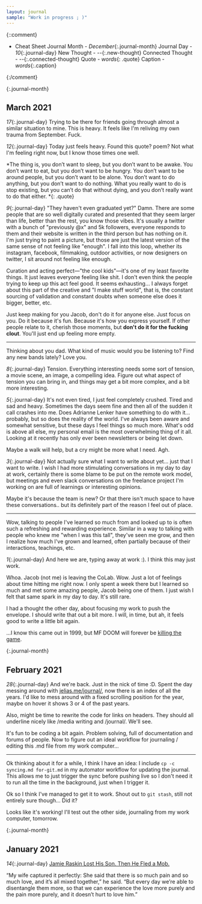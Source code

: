 ```yaml
---
layout: journal
sample: "Work in progress ; )"
---
```


{::comment}
- Cheat Sheet
    Journal Month - *December*{:.journal-month}
    Journal Day - *10*{:.journal-day}
    New Thought - *--*{:.new-thought}
    Connected Thought - *--*{:.connected-thought}
    Quote - *words*{: .quote}
    Caption - *words*{:.caption}

{:/comment}

{:.journal-month}
## March 2021
*17*{:.journal-day} Trying to be there for friends going through almost a similar situation to mine. This is heavy. It feels like I'm reliving my own trauma from September. Fuck. 

*12*{:.journal-day} Today just feels heavy. Found this quote? poem? Not what I'm feeling right now, but I know those times one well.

*The thing is, you don’t want to sleep, but you don’t want to be awake. 
You don’t want to eat,
but you don’t want to be hungry. 
You don’t want to be around people,
but you don’t want to be alone. 
You don’t want to do anything,
but you don’t want to do nothing. 
What you really want to do is stop existing, 
but you can’t do that without dying, 
and you don’t really want to do that either. *{: .quote}

*9*{:.journal-day} "They haven't even graduated yet?" Damn. There are some people that are so well digitally curated and presented that they seem larger than life, better than the rest, you know those vibes. It's usually a twitter with a bunch of "previously @x" and 5k followers, everyone responds to them and their website is written in the third person but has nothing on it. I'm just trying to paint a picture, but those are just the latest version of the same sense of not feeling like "enough". I fall into this loop, whether its instagram, facebook, filmmaking, outdoor activities, or now designers on twitter, I sit around not feeling like enough. 

Curation and acting perfect—"the cool kids"—it's one of my least favorite things. It just leaves everyone feeling like shit. I don't even think the people trying to keep up this act feel good. It seems exhausting... I always forget about this part of the creative and "I make stuff world", that is, the constant sourcing of validation and constant doubts when someone else does it bigger, better, etc. 

Just keep making for you Jacob, don't do it for anyone else. Just focus on you. Do it because it's fun. Because it's how you express yourself. If other people relate to it, cherish those moments, but **don't do it for the fucking clout**. You'll just end up feeling more empty.

---
Thinking about you dad. What kind of music would you be listening to? Find any new bands lately? Love you.

*8*{:.journal-day} Tension. Everything interesting needs some sort of tension, a movie scene, an image, a compelling idea. Figure out what aspect of tension you can bring in, and things may get a bit more complex, and a bit more interesting.

*5*{:.journal-day}
It's not even tired, I just feel completely crushed. Tired and sad and heavy. Sometimes the days seem fine and then all of the sudden it call crashes into me. Does Adrianne Lenker have something to do with it... probably, but so does the reality of the world. I've always been aware and somewhat sensitive, but these days I feel things so much more. What's odd is above all else, my personal email is the most overwhelming thing of it all. Looking at it recently has only ever been newsletters or being let down. 

Maybe a walk will help, but a cry might be more what I need. Agh. 

*3*{:.journal-day}
Not actually sure what I want to write about yet... just that I want to write. I wish I had more stimulating conversations in my day to day at work, certainly there is some blame to be put on the remote work model, but meetings and even slack conversations on the freelance project I'm working on are full of learnings or interesting opinions. 

Maybe it's because the team is new? Or that there isn't much space to have these conversations.. but its definitely part of the reason I feel out of place.

---
Wow, talking to people I've learned so much from and looked up to is often such a refreshing and rewarding experience. Similar in a way to talking with people who knew me "when I was this tall", they've seen me grow, and then I realize how much I've grown and learned, often partially because of their interactions, teachings, etc.

*1*{:.journal-day} And here we are, typing away at work :). I think this may just work. 

Whoa. Jacob (not me) is leaving the CoLab. Wow. Just a lot of feelings about time hitting me right now. I only spent a week there but I learned so much and met some amazing people, Jacob being one of them. I just wish I felt that same spark in my day to day. It's still rare.

I had a thought the other day, about focusing my work to push the envelope. I should write that out a bit more. I will, in time, but ah, it feels good to write a little bit again.

...I know this came out in 1999, but MF DOOM will forever be [killing the game](https://www.youtube.com/watch?v=CRHyBwNtkLA).

{:.journal-month}
## February 2021
*28*{:.journal-day} 
And we're back. Just in the nick of time :D. Spent the day messing around with [jelias.me/journal/](http://jelias.me/journal/), now there is an index of all the years. I'd like to mess around with a fixed scrolling position for the year, maybe on hover it shows 3 or 4 of the past years. 

Also, might be time to rewrite the code for links on headers. They should all underline nicely like /media writing and /journal/. We'll see. 

It's fun to be coding a bit again. Problem solving, full of documentation and forums of people. Now to figure out an ideal workflow for journaling / editing this .md file from my work computer...

---
Ok thinking about it for a while, I think I have an idea: I include `cp -c syncing.md for-git.md` in my automator workflow for updating the journal. This allows me to just trigger the sync before pushing live so I don't need it to run all the time in the background, just when I trigger it.

Ok so I think I've managed to get it to work. Shout out to `git stash`, still not entirely sure though... Did it?

Looks like it's working! I'll test out the other side, journaling from my work computer, tomorrow.

{:.journal-month}
## January 2021
*14*{:.journal-day}
[Jamie Raskin Lost His Son. Then He Fled a Mob.](https://www.theatlantic.com/politics/archive/2021/01/jamie-raskin-capitol-attack/617609/)

“My wife captured it perfectly: She said that there is so much pain and so much love, and it’s all mixed together,” he said. “But every day we’re able to disentangle them more, so that we can experience the love more purely and the pain more purely, and it doesn’t hurt to love him.”
